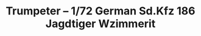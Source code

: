 ---
layout: product
title: "Trumpeter – 1/72 German Sd.Kfz 186 Jagdtiger Wzimmerit"
price: "1700" 
desc: "N/A"
img_path: "/assets/img/TRU07293.jpg"
brand: "N/A"
available: false
special_offer: false
new: false
soon: false
cat: "010000"
subcat: "013400"
subsubcat: "0N/A"
sifra: "TRU07293"
popular: false
---